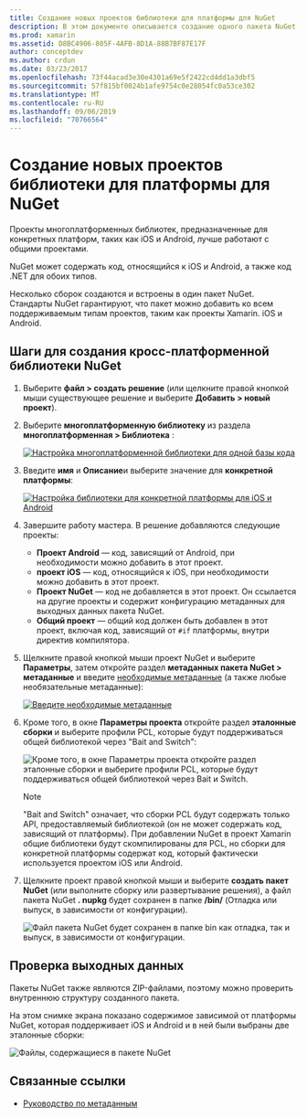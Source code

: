 ```yaml
---
title: Создание новых проектов библиотеки для платформы для NuGet
description: В этом документе описывается создание одного пакета NuGet, содержащего код, зависящий от платформы, для нескольких платформ.
ms.prod: xamarin
ms.assetid: D8BC4906-805F-4AFB-8D1A-88B7BF87E17F
author: conceptdev
ms.author: crdun
ms.date: 03/23/2017
ms.openlocfilehash: 73f44acad3e30e4301a69e5f2422cd4dd1a3dbf5
ms.sourcegitcommit: 57f815bf0024b1afe9754c0e28054fc0a53ce302
ms.translationtype: MT
ms.contentlocale: ru-RU
ms.lasthandoff: 09/06/2019
ms.locfileid: "70766564"
---
```

# <a name="creating-new-platform-specific-library-projects-for-nuget"></a>Создание новых проектов библиотеки для платформы для NuGet

Проекты многоплатформенных библиотек, предназначенные для конкретных платформ, таких как iOS и Android, лучше работают с общими проектами.

NuGet может содержать код, относящийся к iOS и Android, а также код .NET для обоих типов.

Несколько сборок создаются и встроены в один пакет NuGet. Стандарты NuGet гарантируют, что пакет можно добавить ко всем поддерживаемым типам проектов, таким как проекты Xamarin. iOS и Android.

## <a name="steps-to-create-a-cross-platform-library-nuget"></a>Шаги для создания кросс-платформенной библиотеки NuGet

1. Выберите **файл > создать решение** (или щелкните правой кнопкой мыши существующее решение и выберите **Добавить > новый проект**).

2. Выберите **многоплатформенную библиотеку** из раздела **многоплатформенная > Библиотека** :

    [![](platform-specific-images/mulitplatform-library-sml.png "Настройка многоплатформенной библиотеки для одной базы кода")](platform-specific-images/multiplatform-library.png#lightbox)

3. Введите **имя** и **Описание**и выберите значение для **конкретной платформы**:

    [![](platform-specific-images/specific-configure-sml.png "Настройка библиотеки для конкретной платформы для iOS и Android")](platform-specific-images/specific-configure.png#lightbox)

4. Завершите работу мастера. В решение добавляются следующие проекты:

    - **Проект Android** — код, зависящий от Android, при необходимости можно добавить в этот проект.
    - **проект iOS** — код, относящийся к iOS, при необходимости можно добавить в этот проект.
    - **Проект NuGet** — код не добавляется в этот проект. Он ссылается на другие проекты и содержит конфигурацию метаданных для выходных данных пакета NuGet.
    - **Общий проект** — общий код должен быть добавлен в этот проект, включая код, зависящий от `#if` платформы, внутри директив компилятора.

5. Щелкните правой кнопкой мыши проект NuGet и выберите **Параметры**, затем откройте раздел **метаданных пакета NuGet > метаданные** и введите [необходимые метаданные](~/cross-platform/app-fundamentals/nuget-multiplatform-libraries/metadata.md) (а также любые необязательные метаданные):

    [![](platform-specific-images/specific-metadata-sml.png "Введите необходимые метаданные")](platform-specific-images/specific-metadata.png#lightbox)

6. Кроме того, в окне **Параметры проекта** откройте раздел **эталонные сборки** и выберите профили PCL, которые будут поддерживаться общей библиотекой через "Bait and Switch":

    ![](platform-specific-images/specific-reference-assemblies.png "Кроме того, в окне Параметры проекта откройте раздел эталонные сборки и выберите профили PCL, которые будут поддерживаться общей библиотекой через Bait и Switch.")

    > [!NOTE]
    > "Bait and Switch" означает, что сборки PCL будут содержать только API, предоставляемый библиотекой (он не может содержать код, зависящий от платформы). При добавлении NuGet в проект Xamarin общие библиотеки будут скомпилированы для PCL, но сборки для конкретной платформы содержат код, который фактически используется проектом iOS или Android.

7. Щелкните проект правой кнопкой мыши и выберите **создать пакет NuGet** (или выполните сборку или развертывание решения), а файл пакета NuGet **. nupkg** будет сохранен в папке **/bin/** (Отладка или выпуск, в зависимости от конфигурации).

    ![](platform-specific-images/create-nuget-package.png "Файл пакета NuGet будет сохранен в папке bin как отладка, так и выпуск, в зависимости от конфигурации.")

## <a name="verifying-the-output"></a>Проверка выходных данных

Пакеты NuGet также являются ZIP-файлами, поэтому можно проверить внутреннюю структуру созданного пакета.

На этом снимке экрана показано содержимое зависимой от платформы NuGet, которая поддерживает iOS и Android и в ней были выбраны две эталонные сборки:

![](platform-specific-images/nuget-output.png "Файлы, содержащиеся в пакете NuGet")

## <a name="related-links"></a>Связанные ссылки

- [Руководство по метаданным](~/cross-platform/app-fundamentals/nuget-multiplatform-libraries/metadata.md)
